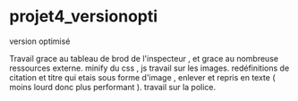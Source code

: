 # projet4_versionopti
version optimisé

Travail grace au tableau de brod de l'inspecteur , et grace au nombreuse ressources externe.
minify du css , js 
travail sur les images.
redéfinitions de citation et titre qui etais sous forme d'image , enlever et repris en texte ( moins lourd donc plus performant ).
travail sur la police.

